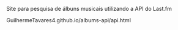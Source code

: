 Site para pesquisa de álbuns musicais utilizando a API do Last.fm

GuilhermeTavares4.github.io/albums-api/api.html

